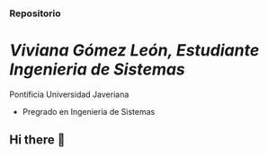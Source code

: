 ### Repositorio
# _Viviana Gómez León, Estudiante Ingenieria de Sistemas_
Pontificia Universidad Javeriana
* Pregrado en Ingenieria de Sistemas



## Hi there 👋

<!--
**Vglmz/Vglmz** is a ✨ _special_ ✨ repository because its `README.md` (this file) appears on your GitHub profile.

Here are some ideas to get you started:

- 🔭 I’m currently working on ...
- 🌱 I’m currently learning ...
- 👯 I’m looking to collaborate on ...
- 🤔 I’m looking for help with ...
- 💬 Ask me about ...
- 📫 How to reach me: ...
- 😄 Pronouns: ...
- ⚡ Fun fact: ...
-->
